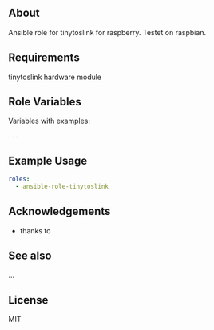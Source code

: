 About
-----

Ansible role for tinytoslink for raspberry. Testet on raspbian.

Requirements
------------

tinytoslink hardware module

Role Variables
--------------

Variables with examples:

```yml
...
```


Example Usage
-------------

```yml
roles:
  - ansible-role-tinytoslink
```

Acknowledgements
----------------

* thanks to 

See also
--------

...

License
-------

MIT
